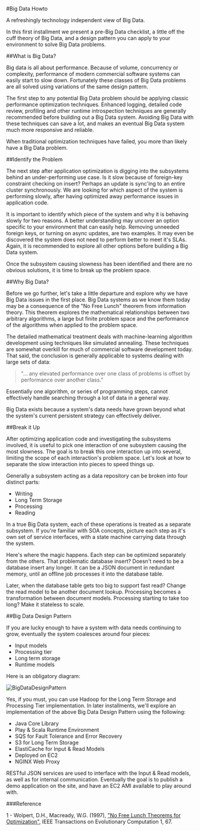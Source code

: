 #Big Data Howto

A refreshingly technology independent view of Big Data.

In this first installment we present a pre-Big Data checklist, a little off the
cuff theory of Big Data, and a design pattern you can apply to your environment
to solve Big Data problems.

##What is Big Data?

Big data is all about performance. Because of volume, concurrency or complexity,
performance of modern commercial software systems can easily start to slow down.
Fortunately these classes of Big Data problems are all solved using variations
of the same design pattern.

The first step to any potential Big Data problem should be applying classic
performance optimization techniques. Enhanced logging, detailed code review,
profiling and other runtime introspection techniques are generally recommended
before building out a Big Data system. Avoiding Big Data with these techniques
can save a lot, and makes an eventual Big Data system much more responsive and
reliable.

When traditional optimization techniques have failed, you more than likely have
a Big Data problem.

##Identify the Problem

The next step after application optimization is digging into the subsystems
behind an under-performing use case. Is it slow because of foreign-key
constraint checking on insert? Perhaps an update is sync'ing to an entire
cluster synchronously. We are looking for which aspect of the system is
performing slowly, after having optimized away performance issues in application
code.

It is important to identify which piece of the system and why it is behaving
slowly for two reasons. A better understanding may uncover an option specific to
your environment that can easily help. Removing unneeded foreign keys, or
turning on async updates, are two examples. It may even be discovered the system
does not need to perform better to meet it's SLAs. Again, it is recommended to
explore all other options before building a Big Data system.

Once the subsystem causing slowness has been identified and there are no obvious
solutions, it is time to break up the problem space.

##Why Big Data?

Before we go further, let's take a little departure and explore why we have Big
Data issues in the first place. Big Data systems as we know them today may be a
consequence of the "No Free Lunch" theorem from information theory. This
theorem explores the mathematical relationships between two arbitrary
algorithms, a large but finite problem space and the performance of the
algorithms when applied to the problem space.

The detailed mathematical treatment deals with machine-learning algorithm
development using techniques like simulated annealing. These techniques are
somewhat overkill for much of commercial software development today. That said,
the conclusion is generally applicable to systems dealing with large sets of
data:

> "... any elevated performance over one class of problems is offset by
performance over another class."

Essentially one algorithm, or series of programming steps, cannot effectively
handle searching through a lot of data in a general way.

Big Data exists because a system's data needs have grown beyond what the
system's current persistent strategy can effectively deliver.

##Break it Up

After optimizing application code and investigating the subsystems involved, it
is useful to pick one interaction of one subsystem causing the most slowness.
The goal is to break this one interaction up into several, limiting the scope of
each interaction's problem space. Let's look at how to separate the slow
interaction into pieces to speed things up.

Generally a subsystem acting as a data repository can be broken into four
distinct parts:

- Writing
- Long Term Storage
- Processing
- Reading

In a true Big Data system, each of these operations is treated as a separate
subsystem. If you're familiar with SOA concepts, picture each step as it's own
set of service interfaces, with a state machine carrying data through the
system.

Here's where the magic happens. Each step can be optimized separately from the
others. That problematic database insert? Doesn't need to be a database insert
any longer. It can be a JSON document in redundant memory, until an offline job
processes it into the database table.

Later, when the database table gets too big to support fast read? Change the
read model to be another document lookup. Processing becomes a transformation
between document models. Processing starting to take too long? Make it stateless
to scale.

##Big Data Design Pattern

If you are lucky enough to have a system with data needs continuing to grow,
eventually the system coalesces around four pieces:

- Input models
- Processing tier
- Long term storage
- Runtime models

Here is an obligatory diagram:

![BigDataDesignPattern](http://bigdatahowto.info/images/BigDataDesignPattern.png)

Yes, if you must, you can use Hadoop for the Long Term Storage and Processing
Tier implementation. In later installments, we'll explore an implementation of
the above Big Data Design Pattern using the following:

- Java Core Library
- Play & Scala Runtime Environment
- SQS for Fault Tolerance and Error Recovery
- S3 for Long Term Storage
- ElastiCache for Input & Read Models
- Deployed on EC2
- NGINX Web Proxy

RESTful JSON services are used to interface with the Input & Read models, as
well as for internal communication. Eventually the goal is to publish a demo
application on the site, and have an EC2 AMI available to play around with.

###Reference

1 - Wolpert, D.H., Macready, W.G. (1997), ["No Free Lunch Theorems for
Optimization"](http://ti.arc.nasa.gov/m/profile/dhw/papers/78.pdf), IEEE Transactions on Evolutionary Computation 1,
67.
